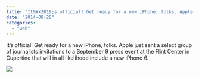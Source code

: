 ```yaml
---
title: "It&#x2019;s official! Get ready for a new iPhone, folks. Apple just sent a select group..."
date: "2014-08-28"
categories: 
  - "web"
---
```


It’s official! Get ready for a new iPhone, folks. Apple just sent a select group of journalists invitations to a September 9 press event at the Flint Center in Cupertino that will in all likelihood include a new iPhone 6. 
  
[![](https://scontent-a.xx.fbcdn.net/hphotos-xaf1/v/t1.0-9/s130x130/10593062_829705450386567_2585089288879358535_n.jpg?oh=31e6de7b33e19deb6750ea4d28dd3a5d&oe=5470F4AB)](https://www.facebook.com/iCosmoGeek/photos/a.144053918951727.22409.132336730123446/829705450386567/?type=1&relevant_count=1)

